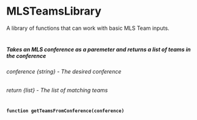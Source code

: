 # MLSTeamsLibrary
A library of functions that can work with basic MLS Team inputs. 
#
##### Takes an MLS conference as a paremeter and returns a list of teams in the conference
###### conference {string} - The desired conference
###### return {list} - The list of matching teams
#
**`function getTeamsFromConference(conference)`**

